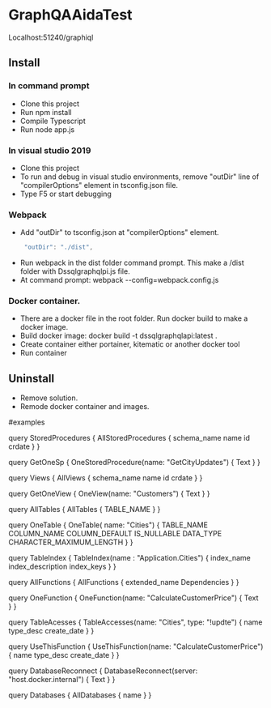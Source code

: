 # GraphQAAidaTest


Localhost:51240/graphiql

## Install

### In command prompt

- Clone this project
- Run npm install
- Compile Typescript
- Run node app.js

### In visual studio 2019

- Clone this project
- To run and debug in visual studio environments, remove "outDir" line of "compilerOptions" element in tsconfig.json file.
- Type F5 or start debugging


### Webpack

- Add "outDir" to tsconfig.json at "compilerOptions" element.   
   ```javascript
    "outDir": "./dist",
   ```
- Run webpack in the dist folder command prompt. This make a /dist folder with Dssqlgraphqlpi.js file.
- At command prompt: webpack --config=webpack.config.js

### Docker container.

- There are a docker file in the root folder. Run docker build to make a docker image. 
- Build docker image: docker build -t dssqlgraphqlapi:latest .
- Create container either portainer, kitematic or another docker tool
- Run container

## Uninstall

- Remove solution.
- Remode docker container and images.


#examples

query StoredProcedures {
	AllStoredProcedures {
    schema_name
    name
    id
    crdate
  }
}



query GetOneSp {
  OneStoredProcedure(name: "GetCityUpdates") {
    Text
  }
}

query Views {
	AllViews {
    schema_name
    name
    id
    crdate
  }
}

query GetOneView {
  OneView(name: "Customers") {
    Text
  }
}


query AllTables {
  AllTables {
    TABLE_NAME
  }
}

query OneTable {
  OneTable( name: "Cities") {
    TABLE_NAME
    COLUMN_NAME
    COLUMN_DEFAULT
    IS_NULLABLE
    DATA_TYPE
    CHARACTER_MAXIMUM_LENGTH
  }
}

query TableIndex {
  TableIndex(name : "Application.Cities") {
    index_name
    index_description
    index_keys
  }
}

query AllFunctions {
  AllFunctions {
     extended_name
    Dependencies
  }
}

query OneFunction {
  OneFunction(name: "CalculateCustomerPrice") {
    Text
  }
}

query TableAcesses {
  TableAccesses(name: "Cities", type: "!updte") {
    name
    type_desc
    create_date
  }
}

query UseThisFunction {
  UseThisFunction(name: "CalculateCustomerPrice") {
    name
    type_desc
    create_date
  }
}

query DatabaseReconnect {
  DatabaseReconnect(server: "host.docker.internal") {
     Text
  }
}

query Databases {
  AllDatabases {
    name
  }
}
